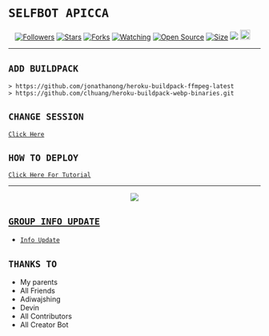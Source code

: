 # ```SELFBOT APICCA```
<p align="center">
<a href="https://github.com/xcz404/followers"><img title="Followers" src="https://img.shields.io/github/followers/xcz404?color=red&style=flat-square"></a>
<a href="https://github.com/xcz404/SELFBOT-APICCA/stargazers/"><img title="Stars" src="https://img.shields.io/github/stars/xcz404/SELFBOT-APICCA?color=blue&style=flat-square"></a>
<a href="https://github.com/xcz404/SELFBOT-APICCA/network/members"><img title="Forks" src="https://img.shields.io/github/forks/xcz404/SELFBOT-APICCA?color=red&style=flat-square"></a>
<a href="https://github.com/xcz404/SELFBOT-APICCA/watchers"><img title="Watching" src="https://img.shields.io/github/watchers/xcz404/SELFBOT-APICCA?label=Watchers&color=blue&style=flat-square"></a>
<a href="https://github.com/xcz404/SELFBOT-APICCA"><img title="Open Source" src="https://badges.frapsoft.com/os/v2/open-source.svg?v=103"></a>
<a href="https://github.com/xcz404/SELFBOT-APICCA/"><img title="Size" src="https://img.shields.io/github/repo-size/xcz404/SELFBOT-APICCA?style=flat-square&color=green"></a>
<a href="https://hits.seeyoufarm.com"><img src="https://hits.seeyoufarm.com/api/count/incr/badge.svg?url=https%3A%2F%2Fgithub.com%2Fxcz404%2FSELFBOT-APICCA&count_bg=%2379C83D&title_bg=%23555555&icon=probot.svg&icon_color=%2300FF6D&title=hits&edge_flat=false"/></a>
<a href="https://github.com/xcz404/SELFBOT-APICCA/graphs/commit-activity"><img height="20" src="https://img.shields.io/badge/Maintained%3F-yes-green.svg"></a>&nbsp;&nbsp;
</p>
<p align='center'>
    </p>

-------

## `ADD BUILDPACK`

```
> https://github.com/jonathanong/heroku-buildpack-ffmpeg-latest
> https://github.com/clhuang/heroku-buildpack-webp-binaries.git
```

## `CHANGE SESSION`

[`Click Here`](https://github.com/xcz404/SELFBOT-APICCA/blob/master/rafa.json#L1)

## ```HOW TO DEPLOY```

[`Click Here For Tutorial`](https://youtu.be/gsI4rv1duv4)<br>

----------

<p align="center">
  <a href="https://youtu.be/_CP2_1Yqauo"><img src="https://telegra.ph/file/600c3be2f5431fa0cf854.jpg" />
</p>

## ```GROUP INFO UPDATE```

- [`Info Update`](https://chat.whatsapp.com/JxVJ1eNnklBBAfWMssWpqW)

## `THANKS TO`

- My parents
- All Friends
- Adiwajshing
- Devin
- All Contributors
- All Creator Bot
